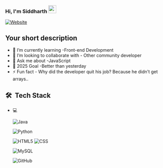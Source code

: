 ### Hi, I'm Siddharth <img src="https://media.giphy.com/media/hvRJCLFzcasrR4ia7z/giphy.gif" width="25px">
[![Website](https://img.shields.io/badge/Text-Text-green?style=flat-square)](https://google.com)

## Your short description
- 🌱 I’m currently learning -Front-end Development 
- 👯 I’m looking to collaborate with - Other community developer 
- 💬 Ask me about -JavaScript
- 🥅 2025 Goal -Better than yesterday
- ⚡ Fun fact - Why did the developer quit his job? Because he didn’t get arrays..





## 🛠 &nbsp;Tech Stack

- 💻 &nbsp;
 
  ![Java](https://img.shields.io/badge/-Java-333333?style=flat&logo=Java&logoColor=007396)
  
  ![Python](https://img.shields.io/badge/-Python-333333?style=flat&logo=python)
 
  ![HTML5](https://img.shields.io/badge/-HTML5-333333?style=flat&logo=HTML5)
  ![CSS](https://img.shields.io/badge/-CSS-333333?style=flat&logo=CSS3&logoColor=1572B6)
  
  ![MySQL](https://img.shields.io/badge/-MySQL-333333?style=flat&logo=mysql)
 
  ![GitHub](https://img.shields.io/badge/-GitHub-333333?style=flat&logo=github)












